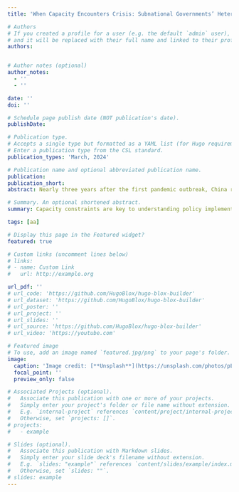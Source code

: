 ```yaml
---
title: 'When Capacity Encounters Crisis: Subnational Governments’ Heterogeneous Response to the “Zero-Covid” Policy in China'

# Authors
# If you created a profile for a user (e.g. the default `admin` user), write the username (folder name) here
# and it will be replaced with their full name and linked to their profile.
authors:


# Author notes (optional)
author_notes:
  - ''
  - ''

date: ''
doi: ''

# Schedule page publish date (NOT publication's date).
publishDate: 

# Publication type.
# Accepts a single type but formatted as a YAML list (for Hugo requirements).
# Enter a publication type from the CSL standard.
publication_types: 'March, 2024'

# Publication name and optional abbreviated publication name.
publication:
publication_short: 
abstract: Nearly three years after the first pandemic outbreak, China relaxed its Zero-Covid policy. During the period of strict control, some local officials flexibly achieved both pandemic control and economic recovery with targeted measures, while others insisted on stringent policies with large-scale lockdowns even when the number of infected cases was low. Under the uniform Zero-Covid policy, why did subnational governments facing a similar level of infection adopt different lockdown decisions? This paper argues that state capacity is key to understanding heterogeneity in policy implementation. Specifically, using a two-way fixed effects model, this paper provides robust evidence for these arguments. First, fiscal capacity, the conventional dimension of state capacity, does not significantly influence lockdown decisions. Second, medical capacity, the capacity closely related to the policy goal, explains the variation. Cities with weaker medical capacity, i.e., fewer medical workers for achieving pandemic control, are more likely to prefer strict measures with large-scale lockdowns, while high-capacity cities prefer targeted measures with small-scale lockdowns. Third, different dimensions of capacity are not necessarily correlated. Cities with strong fiscal capacity do not necessarily have strong medical capacity. In sum, state capacity is multidimensional and varies across localities, and heterogeneity in policy implementation is shaped by capacity contingent on the policy goal, especially in times of crisis.

# Summary. An optional shortened abstract.
summary: Capacity constraints are key to understanding policy implementation particularly during the crisis time.

tags: [aa]

# Display this page in the Featured widget?
featured: true

# Custom links (uncomment lines below)
# links:
# - name: Custom Link
#   url: http://example.org

url_pdf: ''
# url_code: 'https://github.com/HugoBlox/hugo-blox-builder'
# url_dataset: 'https://github.com/HugoBlox/hugo-blox-builder'
# url_poster: ''
# url_project: ''
# url_slides: ''
# url_source: 'https://github.com/HugoBlox/hugo-blox-builder'
# url_video: 'https://youtube.com'

# Featured image
# To use, add an image named `featured.jpg/png` to your page's folder.
image:
  caption: 'Image credit: [**Unsplash**](https://unsplash.com/photos/pLCdAaMFLTE)'
  focal_point: ''
  preview_only: false

# Associated Projects (optional).
#   Associate this publication with one or more of your projects.
#   Simply enter your project's folder or file name without extension.
#   E.g. `internal-project` references `content/project/internal-project/index.md`.
#   Otherwise, set `projects: []`.
# projects:
#   - example

# Slides (optional).
#   Associate this publication with Markdown slides.
#   Simply enter your slide deck's filename without extension.
#   E.g. `slides: "example"` references `content/slides/example/index.md`.
#   Otherwise, set `slides: ""`.
# slides: example
---
```


